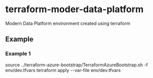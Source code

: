 # terraform-moder-data-platform
Modern Data Platform environment created using terraform




## Example

### Example 1
source ../terraform-azure-bootstrap/TerraformAzureBootstrap.sh -f env/dev.tfvars
terraform apply --var-file env/dev.tfvars

